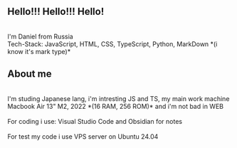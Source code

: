 <h2>Hello!!! Hello!!! Hello!</h2>
<br>I'm Daniel from Russia</br>
Tech-Stack: JavaScript, HTML, CSS, TypeScript, Python, MarkDown *(i know it's mark type)*
<h2>About me</h2>
<br>I'm studing Japanese lang, i'm intresting JS and TS, my main work machine Macbook Air 13" M2, 2022 *(16 RAM, 256 ROM)* and i'm not bad in WEB</br>
<br>For coding i use: Visual Studio Code and Obsidian for notes</br>
<br>For test my code i use VPS server on Ubuntu 24.04</br>
